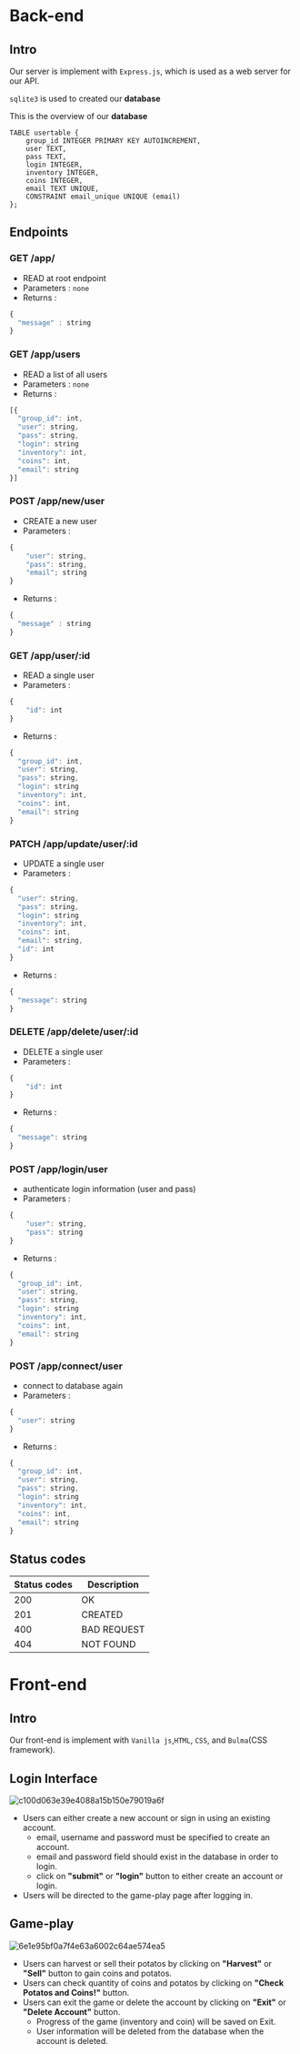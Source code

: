 
# Back-end

## Intro
Our server is implement with ```Express.js```, which is used as a web server for our API.

```sqlite3``` is used to created our **database**

This is the overview of our **database**
```sqlite3
TABLE usertable {
    group_id INTEGER PRIMARY KEY AUTOINCREMENT, 
    user TEXT, 
    pass TEXT, 
    login INTEGER, 
    inventory INTEGER, 
    coins INTEGER, 
    email TEXT UNIQUE, 
    CONSTRAINT email_unique UNIQUE (email) 
};

```

## Endpoints


### GET /app/
* READ at root endpoint
* Parameters : ```none```
* Returns :
```javascript
{
  "message" : string
}
```

### GET /app/users
* READ a list of all users
* Parameters : ```none```
* Returns :
```javascript
[{ 
  "group_id": int,
  "user": string,
  "pass": string,
  "login": string
  "inventory": int, 
  "coins": int,
  "email": string
}]
```

### POST /app/new/user
* CREATE a new user
* Parameters : 
```javascript
{  
    "user": string,
    "pass": string, 
    "email"; string
}
```
* Returns :
```javascript
{ 
  "message" : string
}
```

### GET /app/user/:id
* READ a single user
* Parameters : 
```javascript
{  
    "id": int
}
```
* Returns :
```javascript
{ 
  "group_id": int,
  "user": string,
  "pass": string,
  "login": string
  "inventory": int, 
  "coins": int,
  "email": string
}
```

### PATCH /app/update/user/:id
* UPDATE a single user
* Parameters : 
```javascript
{  
  "user": string,
  "pass": string,
  "login": string
  "inventory": int, 
  "coins": int,
  "email": string, 
  "id": int
}
```
* Returns :
```javascript
{ 
  "message": string
}
```

### DELETE /app/delete/user/:id
* DELETE a single user 
* Parameters : 
```javascript
{  
    "id": int
}
```
* Returns :
```javascript
{ 
  "message": string
}
```

### POST /app/login/user
* authenticate login information (user and pass)
* Parameters : 
```javascript
{  
    "user": string, 
    "pass": string
}
```
* Returns :
```javascript
{ 
  "group_id": int,
  "user": string,
  "pass": string,
  "login": string
  "inventory": int, 
  "coins": int,
  "email": string
}
```

### POST /app/connect/user
* connect to database again
* Parameters : 
```javascript
{  
  "user": string
}
```
* Returns :
```javascript
{ 
  "group_id": int,
  "user": string,
  "pass": string,
  "login": string
  "inventory": int, 
  "coins": int,
  "email": string
}
```
## Status codes

Status codes|Description
---|---
200|OK
201|CREATED
400|BAD REQUEST
404|NOT FOUND


# Front-end

## Intro
Our front-end is implement with ```Vanilla js```,```HTML```, ```CSS```, and ```Bulma```(CSS framework). 

## Login Interface

![c100d063e39e4088a15b150e79019a6f](https://user-images.githubusercontent.com/58484241/144730993-9f569547-242f-4a72-b7c0-72506a66c30c.jpeg)

* Users can either create a new account or sign in using an existing account. 
    * email, username and password must be specified to create an account. 
    * email and password field should exist in the database in order to login. 
    * click on **"submit"** or **"login"** button to either create an account or login. 
* Users will be directed to the game-play page after logging in. 


## Game-play 

![6e1e95bf0a7f4e63a6002c64ae574ea5](https://user-images.githubusercontent.com/58484241/144730995-8eea0703-8684-4d4f-8e1f-b9aba732782b.jpeg)

* Users can harvest or sell their potatos by clicking on **"Harvest"** or **"Sell"** button to gain coins and potatos. 
* Users can check quantity of coins and potatos by clicking on **"Check Potatos and Coins!"** button. 
* Users can exit the game or delete the account by clicking on **"Exit"** or **"Delete Account"** button. 
    *  Progress of the game (inventory and coin) will be saved on Exit. 
    *  User information will be deleted from the database when the account is deleted. 

